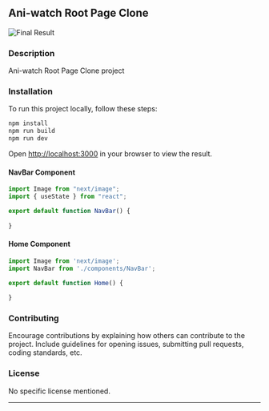 ## Ani-watch Root Page Clone

![Final Result](/next-app/public/final.png)

### Description
Ani-watch Root Page Clone project 

### Installation
To run this project locally, follow these steps:

```bash
npm install
npm run build
npm run dev
```

Open [http://localhost:3000](http://localhost:3000) in your browser to view the result.


#### NavBar Component
```javascript
import Image from "next/image";
import { useState } from "react";

export default function NavBar() {
 
}
```

#### Home Component
```javascript
import Image from 'next/image';
import NavBar from './components/NavBar';

export default function Home() {
 
}
```

### Contributing
Encourage contributions by explaining how others can contribute to the project. Include guidelines for opening issues, submitting pull requests, coding standards, etc.

### License
No specific license mentioned.

---
